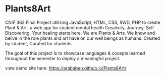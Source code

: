 # Plants8Art
CNIF 362 Final Project utilizing JavaScript, HTML, CSS, RWD, PHP to create Plant &amp; Art- a web app for student mental health
Creativity, Journey, Self Discovering. Your healing starts here. We are Plants & Arts. 
We know and belive in the role plants and art have on our well beings as humans.
Created by student, Curated for students.

The goal of this project is to showcase languages & cocepts learned throughout the semester to deploy a meaningful project. 

view demo site here: https://arababen.github.io/Plants8Art/
